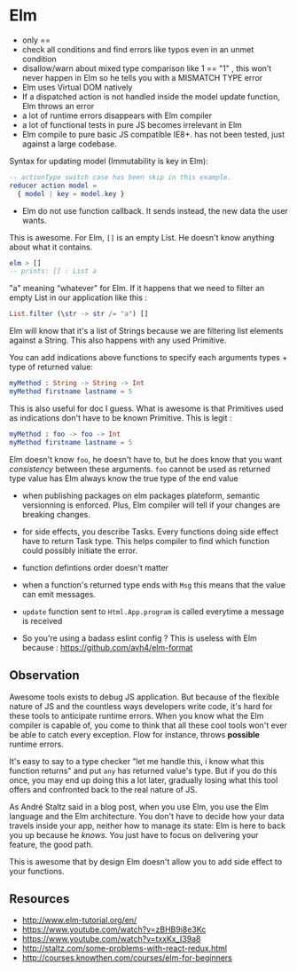 # Elm

- only ==
- check all conditions and find errors like typos even in an unmet condition
- disallow/warn about mixed type comparison like 1 == "1" , this won’t never happen in Elm so he tells you with a MISMATCH TYPE error
- Elm uses Virtual DOM natively
- If a dispatched action is not handled inside the model update function, Elm throws an error
- a lot of runtime errors disappears with Elm compiler
- a lot of functional tests in pure JS becomes irrelevant in Elm
- Elm compile to pure basic JS compatible IE8+. has not been tested, just against a large codebase.

Syntax for updating model (Immutability is key in Elm):
```Elm
-- actionType switch case has been skip in this example.
reducer action model =
  { model | key = model.key }
```

- Elm do not use function callback. It sends instead, the new data the user wants.

This is awesome. For Elm, `[]` is an empty List. He doesn't know anything about what it contains.
```Elm
elm > []
-- prints: [] : List a
```
"a" meaning “whatever" for Elm.
If it happens that we need to filter an empty List in our application like this :
```Elm
List.filter (\str -> str /= "a") []
```
Elm will know that it's a list of Strings because we are filtering list elements against a String. This also happens with any used Primitive.


You can add indications above functions to specify each arguments types + type of returned value:
```Elm
myMethod : String -> String -> Int
myMethod firstname lastname = 5
```
This is also useful for doc I guess.
What is awesome is that Primitives used as indications don't have to be known Primitive.
This is legit :
```Elm
myMethod : foo -> foo -> Int
myMethod firstname lastname = 5
```
Elm doesn't know `foo`, he doesn't have to, but he does know that you want _consistency_ between these arguments.
`foo` cannot be used as returned type value has Elm always know the true type of the end value

- when publishing packages on elm packages plateform, semantic versionning is enforced. Plus, Elm compiler will tell if your changes are breaking changes.

- for side effects, you describe Tasks. Every functions doing  side effect have to return Task type. This helps compiler to find which function could possibly initiate the error.

- function defintions order doesn't matter

- when a function's returned type ends with `Msg` this means that the value can emit messages.

- `update` function sent to `Html.App.program` is called everytime a message is received

- So you're using a badass eslint config ? This is useless with Elm because : https://github.com/avh4/elm-format

## Observation
Awesome tools exists to debug JS application. But because of the flexible nature of JS and the countless ways developers write code, it's hard for these tools to anticipate runtime errors.
When you know what the Elm compiler is capable of, you come to think that all these cool tools won't ever be able to catch every exception. Flow for instance, throws __possible__ runtime errors.

It's easy to say to a type checker "let me handle this, i know what this function returns" and put `any` has returned value's type. But if you do this once, you may end up doing this a lot later, gradually losing what this tool offers and confronted back to the real nature of JS.

As André Staltz said in a blog post, when you use Elm, you use the Elm language and the Elm architecture. You don't have to decide how your data travels inside your app, neither how to manage its state: Elm is here to back you up because he _knows_. You just have to focus on delivering your feature, the good path.

This is awesome that by design Elm doesn't allow you to add side effect to your functions.

## Resources
- http://www.elm-tutorial.org/en/
- https://www.youtube.com/watch?v=zBHB9i8e3Kc
- https://www.youtube.com/watch?v=txxKx_I39a8
- http://staltz.com/some-problems-with-react-redux.html
- http://courses.knowthen.com/courses/elm-for-beginners
